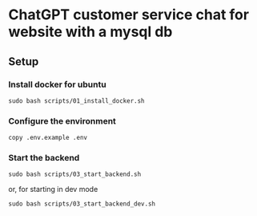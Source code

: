 # ChatGPT customer service chat for website with a mysql db

## Setup

### Install docker for ubuntu

    sudo bash scripts/01_install_docker.sh

### Configure the environment

    copy .env.example .env

### Start the backend

    sudo bash scripts/03_start_backend.sh

or, for starting in dev mode

    sudo bash scripts/03_start_backend_dev.sh
